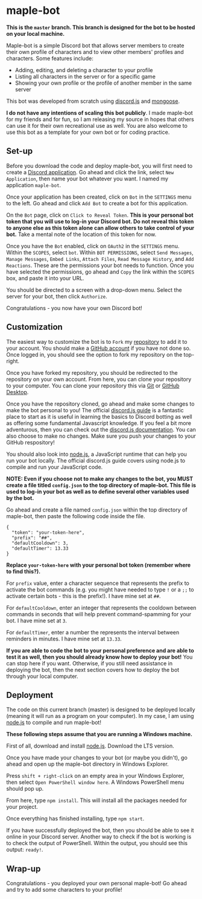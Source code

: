 # maple-bot

**This is the `master` branch. This branch is designed for the bot to be hosted on your local machine.**

Maple-bot is a simple Discord bot that allows server members to create their own profile of characters and to view other members' profiles and characters. Some features include:

- Adding, editing, and deleting a character to your profile
- Listing all characters in the server or for a specific game
- Showing your own profile or the profile of another member in the same server

This bot was developed from scratch using [discord.js](https://discord.js.org/#/) and [mongoose](https://mongoosejs.com/).

**I do not have any intentions of scaling this bot publicly**. I made maple-bot for my friends and for fun, so I am releasing my source in hopes that others can use it for their own recreational use as well. You are also welcome to use this bot as a template for your own bot or for coding practice.

## Set-up

Before you download the code and deploy maple-bot, you will first need to create a [Discord application](https://discord.com/developers/applications). Go ahead and click the link, select `New Application`, then name your bot whatever you want. I named my application `maple-bot`.

Once your application has been created, click on `Bot` in the `SETTINGS` menu to the left. Go ahead and click `Add Bot` to create a bot for this application.

On the `Bot` page, click on `Click to Reveal Token`. **This is your personal bot token that you will use to log-in your Discord bot. Do not reveal this token to anyone else as this token alone can allow others to take control of your bot.** Take a mental note of the location of this token for now.

Once you have the `Bot` enabled, click on `OAuth2` in the `SETTINGS` menu. Within the `SCOPES`, select `bot`. Within `BOT PERMISSIONS`, select `Send Messages`, `Manage Messages`, `Embed Links`, `Attach Files`, `Read Message History`, and `Add Reactions`. These are the permissions your bot needs to function. Once you have selected the permissions, go ahead and `Copy` the link within the `SCOPES` box, and paste it into your URL.

You should be directed to a screen with a drop-down menu. Select the server for your bot, then click `Authorize`.

Congratulations - you now have your own Discord bot!

## Customization

The easiest way to customize the bot is to `Fork` my [repository](https://github.com/blbudima/maple-bot) to add it to your account. You should make a [GitHub account](https://github.com/join) if you have not done so. Once logged in, you should see the option to fork my repository on the top-right.

Once you have forked my repository, you should be redirected to the repository on your own account. From here, you can clone your repository to your computer. You can clone your repository this via [Git](https://git-scm.com/docs/git-clone) or [GitHub Desktop](https://desktop.github.com/).

Once you have the repository cloned, go ahead and make some changes to make the bot personal to you! The official [discord.js guide](https://discordjs.guide/) is a fantastic place to start as it is useful in learning the basics to Discord botting as well as offering some fundamental Javascript knowledge. If you feel a bit more adventurous, then you can check out the [discord.js documentation](https://discord.js.org/#/docs/main/stable/general/welcome). You can also choose to make no changes. Make sure you push your changes to your GitHub respository!

You should also look into [node.js](https://nodejs.org/en/), a JavaScript runtime that can help you run your bot locally. The official discord.js guide covers using node.js to compile and run your JavaScript code.

**NOTE: Even if you choose not to make any changes to the bot, you MUST create a file titled `config.json` to the top directory of maple-bot. This file is used to log-in your bot as well as to define several other variables used by the bot.**

Go ahead and create a file named `config.json` within the top directory of maple-bot, then paste the following code inside the file.

```
{
  "token": "your-token-here",
  "prefix": "##",
  "defaultCooldown": 3,
  "defaultTimer": 13.33
}
```

**Replace `your-token-here` with your personal bot token (remember where to find this?).**

For `prefix` value, enter a character sequence that represents the prefix to activate the bot commands (e.g. you might have needed to type `!` or a `;;` to activate certain bots - this is the prefix!). I have mine set at `##`.

For `defaultCooldown`, enter an integer that represents the cooldown between commands in seconds that will help prevent command-spamming for your bot. I have mine set at `3`.

For `defaultTimer`, enter a number the represents the interval between reminders in minutes. I have mine set at `13.33`.

**If you are able to code the bot to your personal preference and are able to test it as well, then you should already know how to deploy your bot!** You can stop here if you want. Otherwise, if you still need assistance in deploying the bot, then the next section covers how to deploy the bot through your local computer.

## Deployment

The code on this current branch (master) is designed to be deployed locally (meaning it will run as a program on your computer). In my case, I am using [node.js](https://nodejs.org/en/) to compile and run maple-bot!

**These following steps assume that you are running a Windows machine.**

First of all, download and install [node.js](https://nodejs.org/en/). Download the LTS version.

Once you have made your changes to your bot (or maybe you didn't), go ahead and open up the maple-bot directory in Windows Explorer.

Press `shift + right-click` on an empty area in your Windows Explorer, then select `Open PowerShell window here`. A Windows PowerShell menu should pop up.

From here, type `npm install`. This will install all the packages needed for your project.

Once everything has finished installing, type `npm start`.

If you have successfully deployed the bot, then you should be able to see it online in your Discord server. Another way to check if the bot is working is to check the output of PowerShell. Within the output, you should see this output: `ready!`.

## Wrap-up

Congratulations - you deployed your own personal maple-bot! Go ahead and try to add some characters to your profile!
